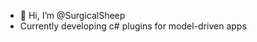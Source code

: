 - 👋 Hi, I’m @SurgicalSheep
- Currently developing c# plugins for model-driven apps

<!---
SurgicalSheep/SurgicalSheep is a ✨ special ✨ repository because its `README.md` (this file) appears on your GitHub profile.
You can click the Preview link to take a look at your changes.
--->
